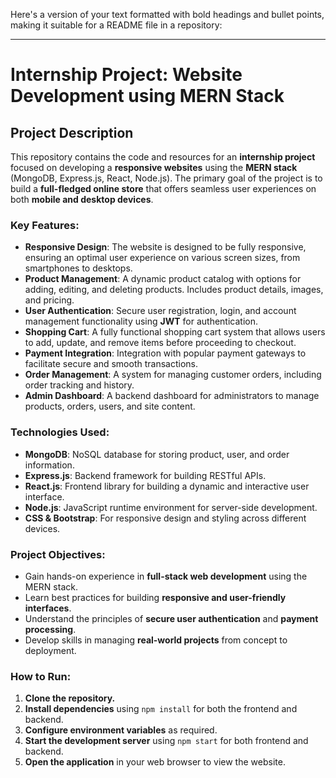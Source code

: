 Here's a version of your text formatted with bold headings and bullet points, making it suitable for a README file in a repository:

---

# **Internship Project: Website Development using MERN Stack**

## **Project Description**

This repository contains the code and resources for an **internship project** focused on developing a **responsive websites** using the **MERN stack** (MongoDB, Express.js, React, Node.js). The primary goal of the project is to build a **full-fledged online store** that offers seamless user experiences on both **mobile and desktop devices**.

### **Key Features**:

- **Responsive Design**: The website is designed to be fully responsive, ensuring an optimal user experience on various screen sizes, from smartphones to desktops.
- **Product Management**: A dynamic product catalog with options for adding, editing, and deleting products. Includes product details, images, and pricing.
- **User Authentication**: Secure user registration, login, and account management functionality using **JWT** for authentication.
- **Shopping Cart**: A fully functional shopping cart system that allows users to add, update, and remove items before proceeding to checkout.
- **Payment Integration**: Integration with popular payment gateways to facilitate secure and smooth transactions.
- **Order Management**: A system for managing customer orders, including order tracking and history.
- **Admin Dashboard**: A backend dashboard for administrators to manage products, orders, users, and site content.

### **Technologies Used**:

- **MongoDB**: NoSQL database for storing product, user, and order information.
- **Express.js**: Backend framework for building RESTful APIs.
- **React.js**: Frontend library for building a dynamic and interactive user interface.
- **Node.js**: JavaScript runtime environment for server-side development.
- **CSS & Bootstrap**: For responsive design and styling across different devices.

### **Project Objectives**:

- Gain hands-on experience in **full-stack web development** using the MERN stack.
- Learn best practices for building **responsive and user-friendly interfaces**.
- Understand the principles of **secure user authentication** and **payment processing**.
- Develop skills in managing **real-world projects** from concept to deployment.

### **How to Run**:

1. **Clone the repository.**
2. **Install dependencies** using `npm install` for both the frontend and backend.
3. **Configure environment variables** as required.
4. **Start the development server** using `npm start` for both frontend and backend.
5. **Open the application** in your web browser to view the website.
